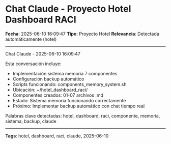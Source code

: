 # Chat Claude - Proyecto Hotel Dashboard RACI
**Fecha**: 2025-06-10 16:09:47
**Tipo**: Proyecto Hotel
**Relevancia**: Detectada automáticamente (hotel)

---

Chat Claude - 2025-06-10 16:09:47

Esta conversación incluye:
- Implementación sistema memoria 7 componentes
- Configuración backup automático
- Scripts funcionando: components_memory_system.sh
- Ubicación: ~/hotel_dashboard_raci/
- Componentes creados: 01-07 archivos .md
- Estado: Sistema memoria funcionando correctamente
- Próximo: Implementar backup automático con chat tiempo real

Palabras clave detectadas: hotel, dashboard, raci, componente, memoria, sistema, backup, claude

---

**Tags**: hotel, dashboard, raci, claude, 2025-06-10
